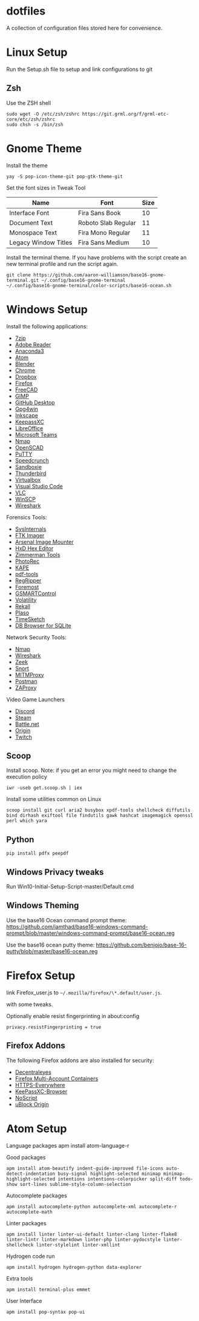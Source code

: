 # dotfiles

A collection of configuration files stored here for convenience.

# Linux Setup

Run the Setup.sh file to setup and link configurations to git

## Zsh

Use the ZSH shell

    sudo wget -O /etc/zsh/zshrc https://git.grml.org/f/grml-etc-core/etc/zsh/zshrc
    sudo chsh -s /bin/zsh

# Gnome Theme

Install the theme

    yay -S pop-icon-theme-git pop-gtk-theme-git

Set the font sizes in Tweak Tool

| Name                 | Font                | Size |
| -------------------- | ------------------- | ---- |
| Interface Font       | Fira Sans Book      | 10   |
| Document Text        | Roboto Slab Regular | 11   |
| Monospace Text       | Fira Mono Regular   | 11   |
| Legacy Window Titles | Fira Sans Medium    | 10   |

Install the terminal theme. If you have problems with the script create an new terminal profile and run the script again.

    git clone https://github.com/aaron-williamson/base16-gnome-terminal.git ~/.config/base16-gnome-terminal
    ~/.config/base16-gnome-terminal/color-scripts/base16-ocean.sh

# Windows Setup

Install the following applications:

-   [7zip](https://www.7-zip.org/download.html)
-   [Adobe Reader](https://get.adobe.com/reader/)
-   [Anaconda3](https://www.anaconda.com/)
-   [Atom](https://atom.io/)
-   [Blender](https://www.blender.org/)
-   [Chrome](https://www.google.com/chrome/)
-   [Dropbox](https://www.dropbox.com/install)
-   [Firefox](https://www.mozilla.org/en-US/firefox/new/)
-   [FreeCAD](https://www.freecadweb.org/)
-   [GIMP](https://www.gimp.org/)
-   [GitHub Desktop](https://desktop.github.com/)
-   [Gpg4win](https://www.gpg4win.org/)
-   [Inkscape](https://inkscape.org/)
-   [KeepassXC](https://keepassxc.org/)
-   [LibreOffice](https://www.libreoffice.org/)
-   [Microsoft Teams](https://teams.microsoft.com/downloads)
-   [Nmap](https://nmap.org/download.html)
-   [OpenSCAD](https://www.openscad.org/)
-   [PuTTY](https://www.chiark.greenend.org.uk/~sgtatham/putty/latest.html)
-   [Speedcrunch](https://speedcrunch.org/)
-   [Sandboxie](https://www.sandboxie.com/DownloadSandboxie)
-   [Thunderbird](https://www.thunderbird.net/en-US/)
-   [Virtualbox](https://www.virtualbox.org/wiki/Downloads)
-   [Visual Studio Code](https://code.visualstudio.com/)
-   [VLC](https://www.videolan.org/vlc/download-windows.html)
-   [WinSCP](https://winscp.net/eng/download.php)
-   [Wireshark](https://www.wireshark.org/)

Forensics Tools:

-   [SysInternals](https://docs.microsoft.com/en-us/sysinternals/)
-   [FTK Imager](https://accessdata.com/product-download/ftk-imager-version-4-2-1)
-   [Arsenal Image Mounter](https://arsenalrecon.com/downloads/)
-   [HxD Hex Editor](https://mh-nexus.de/en/hxd/)
-   [Zimmerman Tools](https://ericzimmerman.github.io/)
-   [PhotoRec](https://www.cgsecurity.org/wiki/PhotoRec)
-   [KAPE](https://www.kroll.com/en/insights/publications/cyber/kroll-artifact-parser-extractor-kape)
-   [pdf-tools](https://blog.didierstevens.com/programs/pdf-tools/)
-   [RegRipper](https://github.com/keydet89/RegRipper2.8)
-   [Foremost](http://foremost.sourceforge.net/)
-   [GSMARTControl](https://gsmartcontrol.sourceforge.io/home/index.php/Downloads)
-   [Volatility](https://github.com/volatilityfoundation/volatility3)
-   [Rekall](https://github.com/google/rekall)
-   [Plaso](https://github.com/log2timeline/plaso)
-   [TimeSketch](https://github.com/google/timesketch)
-   [DB Browser for SQLite](https://sqlitebrowser.org/dl/)

Network Security Tools:

-   [Nmap](https://nmap.org/)
-   [Wireshark](https://www.wireshark.org/)
-   [Zeek](https://www.zeek.org/)
-   [Snort](https://www.snort.org/)
-   [MITMProxy](https://github.com/mitmproxy/mitmproxy)
-   [Postman](https://www.getpostman.com/downloads/)
-   [ZAProxy](https://github.com/zaproxy/zaproxy)

Video Game Launchers

-   [Discord](https://discordapp.com/)
-   [Steam](https://store.steampowered.com/about/)
-   [Battle.net](https://www.blizzard.com/en-us/apps/battle.net/desktop)
-   [Origin](https://www.origin.com/aus/en-us/store/download)
-   [Twitch](https://www.twitch.tv/downloads)

## Scoop

Install scoop. Note: if you get an error you might need to change the execution policy

    iwr -useb get.scoop.sh | iex

Install some utilities common on Linux

    scoop install git curl aria2 busybox xpdf-tools shellcheck diffutils bind dirhash exiftool file findutils gawk hashcat imagemagick openssl perl which yara

## Python

    pip install pdfx peepdf

## Windows Privacy tweaks

Run Win10-Initial-Setup-Script-master/Default.cmd

## Windows Theming

Use the base16 Ocean command prompt theme: <https://github.com/iamthad/base16-windows-command-prompt/blob/master/windows-command-prompt/base16-ocean.reg>

Use the base16 ocean putty theme: <https://github.com/benjojo/base-16-putty/blob/master/base16-ocean.reg>

# Firefox Setup

link Firefox_user.js to `~/.mozilla/firefox/\*.default/user.js`.

<!-- Based upon [This](https://github.com/pyllyukko/user.js) user.js file -->

with some tweaks.

Optionally enable resist fingerprinting in about:config

    privacy.resistFingerprinting = true

## Firefox Addons

The following Firefox addons are also installed for security:

-   [Decentraleyes](https://addons.mozilla.org/en-US/firefox/addon/decentraleyes/)
-   [Firefox Multi-Account Containers](https://addons.mozilla.org/en-GB/firefox/addon/multi-account-containers/)
-   [HTTPS-Everywhere](https://addons.mozilla.org/en-US/firefox/addon/https-everywhere/)
-   [KeePassXC-Browser](https://addons.mozilla.org/en-US/firefox/addon/keepassxc-browser/)
-   [NoScript](https://addons.mozilla.org/en-US/firefox/addon/noscript/?src=search)
-   [uBlock Origin](https://addons.mozilla.org/en-US/firefox/addon/ublock-origin/)

# Atom Setup

Language packages
    apm install atom-language-r

Good packages

    apm install atom-beautify indent-guide-improved file-icons auto-detect-indentation busy-signal highlight-selected minimap minimap-highlight-selected intentions intentions-colorpicker split-diff todo-show sort-lines sublime-style-column-selection

Autocomplete packages

    apm install autocomplete-python autocomplete-xml autocomplete-r autocomplete-math

Linter packages

    apm install linter linter-ui-default linter-clang linter-flake8 linter-lintr linter-markdown linter-php linter-pydocstyle linter-shellcheck linter-stylelint linter-xmllint

Hydrogen code run

    apm install hydrogen hydrogen-python data-explorer

Extra tools

    apm install terminal-plus emmet

User Interface

    apm install pop-syntax pop-ui
